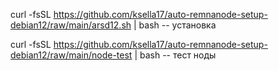 curl -fsSL https://github.com/ksella17/auto-remnanode-setup-debian12/raw/main/arsd12.sh | bash  -- установка

curl -fsSL https://github.com/ksella17/auto-remnanode-setup-debian12/raw/main/node-test | bash -- тест ноды
